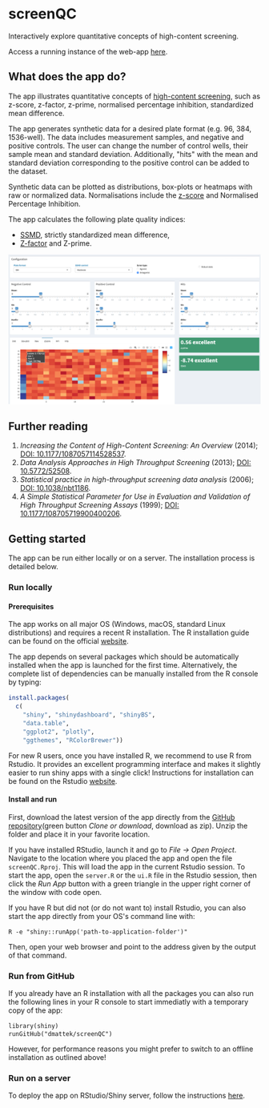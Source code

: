 # screenQC

Interactively explore quantitative concepts of high-content screening.

Access a running instance of the web-app [here](https://macdobry.shinyapps.io/screenQC/ "External link to a running app").

## What does the app do?

The app illustrates quantitative concepts of [high-content screening](https://en.wikipedia.org/wiki/High-content_screening "External link to Wikipedia"), such as z-score, z-factor, z-prime, normalised percentage inhibition, standardized mean difference.

The app generates synthetic data for a desired plate format (e.g. 96, 384, 1536-well). The data includes measurement samples, and negative and positive controls. The user can change the number of control wells, their sample mean and standard deviation. Additionally, "hits" with the mean and standard deviation corresponding to the positive control can be added to the dataset.

Synthetic data can be plotted as distributions, box-plots or heatmaps with raw or normalized data. Normalisations include the [z-score](https://en.wikipedia.org/wiki/Standard_score) and Normalised Percentage Inhibition.

The app calculates the following plate quality indices:

- [SSMD](https://en.wikipedia.org/wiki/Strictly_standardized_mean_difference), strictly standardized mean difference,
- [Z-factor](https://en.wikipedia.org/wiki/Z-factor) and Z-prime.

![screenQC](screenshots/screenQC-screenshot.png)

## Further reading

1. *Increasing the Content of High-Content Screening: An Overview* (2014); [DOI: 10.1177/1087057114528537](https://dx.doi.org/10.1177/1087057114528537 "External link").
2. *Data Analysis Approaches in High Throughput Screening* (2013); [DOI: 10.5772/52508](https://dx.doi.org/10.5772/52508 "External link").
3. *Statistical practice in high-throughput screening data analysis* (2006); [DOI: 10.1038/nbt1186](https://dx.doi.org/10.1038/nbt1186 "External link").
4. *A Simple Statistical Parameter for Use in Evaluation and Validation of High Throughput Screening Assays* (1999); [DOI: 10.1177/108705719900400206](https://doi.org/10.1177/108705719900400206 "External link").

## Getting started

The app can be run either locally or on a server. The installation process is detailed below.

### Run locally

#### Prerequisites
The app works on all major OS (Windows, macOS, standard Linux distributions) and requires a recent R installation. The R installation guide can be found on the official [website](https://www.r-project.org/).

The app depends on several packages which should be automatically installed when the app is launched for the first time. Alternatively, the complete list of dependencies can be manually installed from the R console by typing:

```r
install.packages(
  c(
    "shiny", "shinydashboard", "shinyBS",
    "data.table", 
    "ggplot2", "plotly",
    "ggthemes", "RColorBrewer")) 
```

For new R users, once you have installed R, we recommend to use R from Rstudio. It provides an excellent programming interface and makes it slightly easier to run shiny apps with a single click! Instructions for installation can be found on the Rstudio [website](https://rstudio.com/ "External link").

#### Install and run
First, download the latest version of the app directly from the [GitHub repository](https://github.com/dmattek/screenQC)(green button *Clone or download*, download as zip). Unzip the folder and place it in your favorite location. 

If you have installed RStudio, launch it and go to *File -> Open Project*. Navigate to the location where you placed the app and open the file `screenQC.Rproj`. This will load the app in the current Rstudio session. To start the app, open the `server.R` or the `ui.R` file in the Rstudio session, then click the *Run App* button with a green triangle in the upper right corner of the window with code open.

If you have R but did not (or do not want to) install Rstudio, you can also start the app directly from your OS's command line with:

```
R -e "shiny::runApp('path-to-application-folder')"
```

Then, open your web browser and point to the address given by the output of that command.

### Run from GitHub
If you already have an R installation with all the packages you can also run the following lines in your R console to start immediatly with a temporary copy of the app:

```
library(shiny)
runGitHub("dmattek/screenQC")
```

However, for performance reasons you might prefer to switch to an offline installation as outlined above!

### Run on a server
To deploy the app on RStudio/Shiny server, follow the instructions [here](https://shiny.rstudio.com/deploy/ "External link: shiny hosting").


